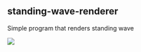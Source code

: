 ## standing-wave-renderer

Simple program that renders standing wave

![](https://imgur.com/MxwCo2A.gif)
